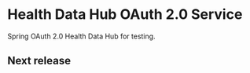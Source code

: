 # Health Data Hub OAuth 2.0 Service

Spring OAuth 2.0 Health Data Hub for testing. 

## Next release
